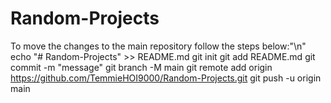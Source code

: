 # Random-Projects
To move the changes to the main repository follow the steps below:"\n"
echo "# Random-Projects" >> README.md
git init
git add README.md
git commit -m "message"
git branch -M main
git remote add origin https://github.com/TemmieHOI9000/Random-Projects.git
git push -u origin main
